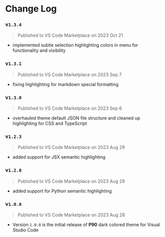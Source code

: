 # Change Log

### v`1.3.4`
> Published to VS Code Marketplace on 2023 Oct 21
* implemented subtle selection highlighting colors in menu for functionality and visibility

### v`1.3.1`
> Published to VS Code Marketplace on 2023 Sep 7
* fixing highlighting for markdown special formatting

### v`1.3.0`
> Published to VS Code Marketplace on 2023 Sep 6
* overhauled theme default JSON file structure and cleaned up highlighting for CSS and TypeScript

### v`1.2.3`
> Published to VS Code Marketplace on 2023 Aug 29
* added support for JSX semantic highlighting

### v`1.2.0`
> Published to VS Code Marketplace on 2023 Aug 29
* added support for Python semantic highlighting

### v`1.0.0`
> Published to VS Code Marketplace on 2023 Aug 28
* Version `1.0.0` is the initial release of **P90** dark colored theme for Visual Studio Code